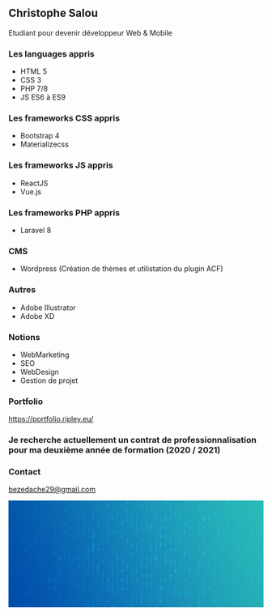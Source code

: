 ## Christophe Salou
Etudiant pour devenir développeur Web & Mobile

### Les languages appris
- HTML 5
- CSS 3
- PHP 7/8
- JS ES6 à ES9

### Les frameworks CSS appris
- Bootstrap 4
- Materializecss

### Les frameworks JS appris
- ReactJS
- Vue.js

### Les frameworks PHP appris
- Laravel 8

### CMS
- Wordpress (Création de thèmes et utilistation du plugin ACF)

### Autres
- Adobe Illustrator
- Adobe XD

### Notions
- WebMarketing
- SEO
- WebDesign
- Gestion de projet

### Portfolio
https://portfolio.ripley.eu/

### Je recherche actuellement un contrat de professionnalisation pour ma deuxième année de formation (2020 / 2021)

### Contact
bezedache29@gmail.com

![Cover](https://github.com/bezedache29/bezedache29/blob/master/img/cover.jpg)




<!--
**bezedache29/bezedache29** is a ✨ _special_ ✨ repository because its `README.md` (this file) appears on your GitHub profile.

Here are some ideas to get you started:

- 🔭 I’m currently working on ...
- 🌱 I’m currently learning ...
- 👯 I’m looking to collaborate on ...
- 🤔 I’m looking for help with ...
- 💬 Ask me about ...
- 📫 How to reach me: ...
- 😄 Pronouns: ...
- ⚡ Fun fact: ...
-->
